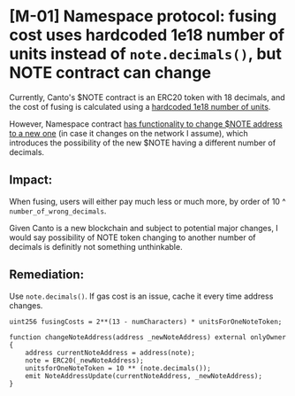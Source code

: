 # [M-01] Namespace protocol: fusing cost uses hardcoded 1e18 number of units instead of ```note.decimals()```, but NOTE contract can change

Currently, Canto's $NOTE contract is an ERC20 token with 18 decimals, and the cost of fusing is calculated using a [hardcoded 1e18 number of units](https://github.com/code-423n4/2023-03-canto-identity/blob/main/canto-namespace-protocol/src/Namespace.sol#L113). 

However, Namespace contract [has functionality to change $NOTE address to a new one](https://github.com/code-423n4/2023-03-canto-identity/blob/main/canto-namespace-protocol/src/Namespace.sol#L196) (in case it changes on the network I assume), which introduces the possibility of the new $NOTE having a different number of decimals.

## Impact:
When fusing, users will either pay much less or much more, by order of 10 ^ ```number_of_wrong_decimals```.

Given Canto is a new blockchain and subject to potential major changes, I would say possibility of NOTE token changing to another number of decimals is definitly not something unthinkable.

## Remediation:
Use ```note.decimals()```. If gas cost is an issue, cache it every time address changes.

```
uint256 fusingCosts = 2**(13 - numCharacters) * unitsForOneNoteToken;

function changeNoteAddress(address _newNoteAddress) external onlyOwner {
    address currentNoteAddress = address(note);
    note = ERC20(_newNoteAddress);
    unitsforOneNoteToken = 10 ** (note.decimals());
    emit NoteAddressUpdate(currentNoteAddress, _newNoteAddress);
}
```